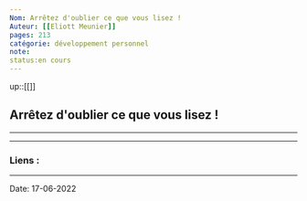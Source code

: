 ```yaml
---
Nom: Arrêtez d'oublier ce que vous lisez !
Auteur: [[Eliott Meunier]]
pages: 213 
catégorie: développement personnel 
note:
status:en cours
---
```


up::[[]]

## Arrêtez d'oublier ce que vous lisez !

---




---
### Liens :

---

Date: 17-06-2022